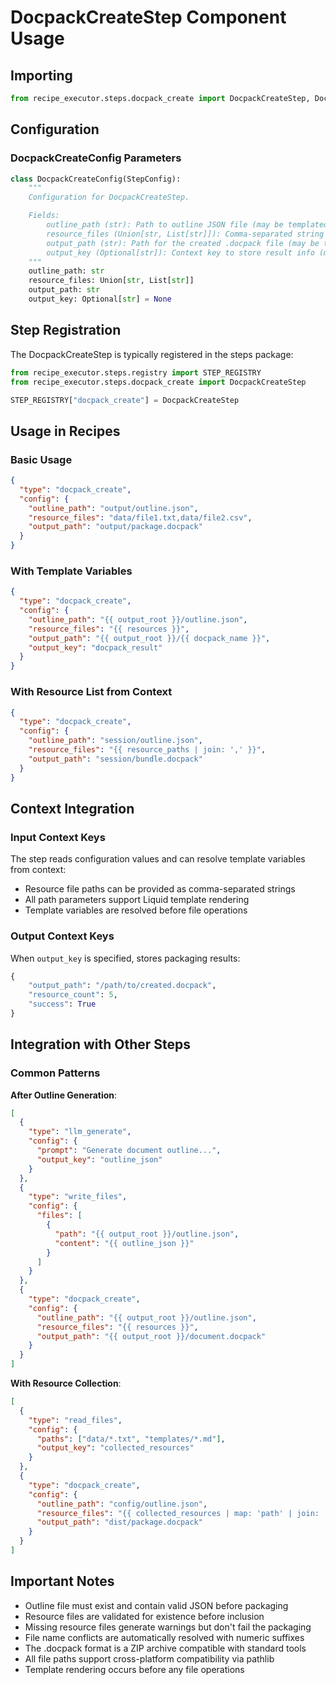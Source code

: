 # DocpackCreateStep Component Usage

## Importing

```python
from recipe_executor.steps.docpack_create import DocpackCreateStep, DocpackCreateConfig
```

## Configuration

### DocpackCreateConfig Parameters

```python
class DocpackCreateConfig(StepConfig):
    """
    Configuration for DocpackCreateStep.

    Fields:
        outline_path (str): Path to outline JSON file (may be templated).
        resource_files (Union[str, List[str]]): Comma-separated string or list of resource file paths (may be templated).
        output_path (str): Path for the created .docpack file (may be templated).
        output_key (Optional[str]): Context key to store result info (may be templated).
    """
    outline_path: str
    resource_files: Union[str, List[str]]
    output_path: str
    output_key: Optional[str] = None
```

## Step Registration

The DocpackCreateStep is typically registered in the steps package:

```python
from recipe_executor.steps.registry import STEP_REGISTRY
from recipe_executor.steps.docpack_create import DocpackCreateStep

STEP_REGISTRY["docpack_create"] = DocpackCreateStep
```

## Usage in Recipes

### Basic Usage

```json
{
  "type": "docpack_create",
  "config": {
    "outline_path": "output/outline.json",
    "resource_files": "data/file1.txt,data/file2.csv",
    "output_path": "output/package.docpack"
  }
}
```

### With Template Variables

```json
{
  "type": "docpack_create", 
  "config": {
    "outline_path": "{{ output_root }}/outline.json",
    "resource_files": "{{ resources }}",
    "output_path": "{{ output_root }}/{{ docpack_name }}",
    "output_key": "docpack_result"
  }
}
```

### With Resource List from Context

```json
{
  "type": "docpack_create",
  "config": {
    "outline_path": "session/outline.json",
    "resource_files": "{{ resource_paths | join: ',' }}",
    "output_path": "session/bundle.docpack"
  }
}
```

## Context Integration

### Input Context Keys

The step reads configuration values and can resolve template variables from context:

- Resource file paths can be provided as comma-separated strings
- All path parameters support Liquid template rendering
- Template variables are resolved before file operations

### Output Context Keys

When `output_key` is specified, stores packaging results:

```python
{
    "output_path": "/path/to/created.docpack",
    "resource_count": 5,
    "success": True
}
```

## Integration with Other Steps

### Common Patterns

**After Outline Generation**:
```json
[
  {
    "type": "llm_generate",
    "config": {
      "prompt": "Generate document outline...",
      "output_key": "outline_json"
    }
  },
  {
    "type": "write_files",
    "config": {
      "files": [
        {
          "path": "{{ output_root }}/outline.json",
          "content": "{{ outline_json }}"
        }
      ]
    }
  },
  {
    "type": "docpack_create",
    "config": {
      "outline_path": "{{ output_root }}/outline.json",
      "resource_files": "{{ resources }}",
      "output_path": "{{ output_root }}/document.docpack"
    }
  }
]
```

**With Resource Collection**:
```json
[
  {
    "type": "read_files",
    "config": {
      "paths": ["data/*.txt", "templates/*.md"],
      "output_key": "collected_resources"
    }
  },
  {
    "type": "docpack_create",
    "config": {
      "outline_path": "config/outline.json", 
      "resource_files": "{{ collected_resources | map: 'path' | join: ',' }}",
      "output_path": "dist/package.docpack"
    }
  }
]
```

## Important Notes

- Outline file must exist and contain valid JSON before packaging
- Resource files are validated for existence before inclusion
- Missing resource files generate warnings but don't fail the packaging
- File name conflicts are automatically resolved with numeric suffixes
- The .docpack format is a ZIP archive compatible with standard tools
- All file paths support cross-platform compatibility via pathlib
- Template rendering occurs before any file operations